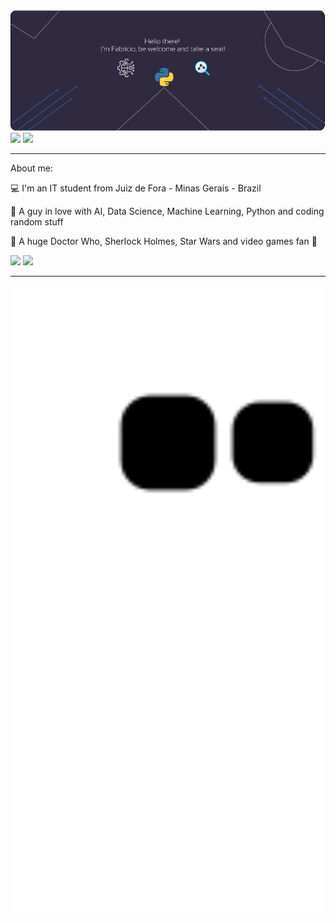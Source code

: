 
<center>
  <img width="1000px" src="https://github.com/Fabriciooml/Fabriciooml/blob/main/github-profile.png"/>
</center>
<a href="#"><img width="483px" src="https://github-readme-stats.vercel.app/api?username=Fabriciooml&theme=material-palenight"/></a>
<a href="#"><img width="479px" src="https://github-readme-stats.vercel.app/api/top-langs/?username=Fabriciooml&hide=javascript,html,css&layout=compact&theme=material-palenight"/></a>

 
----

About me:

:computer: I'm an IT student from Juiz de Fora - Minas Gerais - Brazil

:purple_heart: A guy in love with AI, Data Science, Machine Learning, Python and coding random stuff

:blue_heart: A huge Doctor Who, Sherlock Holmes, Star Wars and video games fan :space_invader:

[![](https://img.shields.io/badge/linkedin-blue)](https://www.linkedin.com/in/fabriciooml)
![](https://img.shields.io/github/followers/Fabriciooml?style=social)

----
<center>
  <img width="1000px" src="https://github.com/Fabriciooml/Fabriciooml/blob/output/github-contribution-grid-snake.svg/">
</center>
